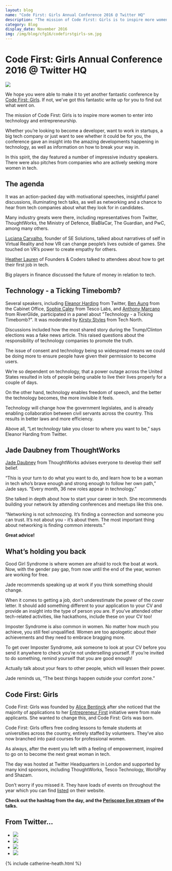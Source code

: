 ```yaml
---
layout: blog
name: "Code First: Girls Annual Conference 2016 @ Twitter HQ"
description: "The mission of Code First: Girls is to inspire more women to enter into technology and entrepreneurship. ​Whether you’re looking to become a developer, want to work in startups, a big tech company or just want to see whether it could be for you, the conference gave an insight into the amazing developments happening in technology, as well as information on how to break your way in."
category: Blog
display_date: November 2016
img: /img/blog/cfg16/codefirstgirls-sm.jpg
---
```


<h1>Code First: Girls Annual Conference 2016 @ Twitter HQ</h1>

<img src="/img/blog/cfg16/codefirstgirls.jpg" class="img-rounded img-fluid" />

<p>We hope you were able to make it to yet another fantastic conference by <a href="http://www.codefirstgirls.org.uk" target="_blank">Code First: Girls</a>. If not, we’ve got this fantastic write up for you to find out what went on.</p> 

<p>The mission of Code First: Girls is to inspire more women to enter into technology and entrepreneurship. ​</p>

<p>Whether you’re looking to become a developer, want to work in startups, a big tech company or just want to see whether it could be for you, the conference gave an insight into the amazing developments happening in technology, as well as information on how to break your way in.</p>

<p>In this spirit, the day featured a number of impressive industry speakers. There were also pitches from companies who are actively seeking more women in tech.</p> 

<h2>The agenda</h2>

<p>It was an action-packed day with motivational speeches, insightful panel discussions, illuminating tech talks, as well as networking and a chance to hear from tech companies about what they look for in candidates. ​</p>

<p>Many industry greats were there, including representatives from Twitter, ThoughtWorks, the Ministry of Defence, BlaBlaCar, The Guardian, and PwC, among many others.</p> 

<p><a href="https://twitter.com/LCarvalhoSe" target="_blank">Luciana Carvalho</a>, founder of SE Solutions, talked about narratives of self in Virtual Reality and how VR can change people’s lives outside of games. She touched on VR’s power to create empathy for others.</p> 

<p><a href="https://twitter.com/heatherlauren" target="_blank">Heather Lauren</a> of Founders & Coders talked to attendees about how to get their first job in tech.</p> 

<p>Big players in finance discussed the future of money in relation to tech.</p> 


<h2>Technology - a Ticking Timebomb?</h2>

<p>Several speakers, including <a href="https://twitter.com/tweetanor" target="_blank">Eleanor Harding</a> from Twitter, <a href="https://www.gov.uk/government/organisations/cabinet-office" target="_blank">Ben Aung</a> from the Cabinet Office, <a href="https://twitter.com/Tesco" target="_blank">Sophie Caley</a> from Tesco Labs, and <a href="https://twitter.com/AntonyMarcano" target="_blank">Anthony Marcano</a> from RiverGlide, participated in a panel about "Technology - a Ticking Timebomb?". It was moderated by <a href="https://twitter.com/kirstystyles1" target="_blank">Kirsty Styles</a> from Tech North.</p> 

<p>Discussions included how the most shared story during the Trump/Clinton elections was a fake news article. This raised questions about the responsibility of technology companies to promote the truth.</p> 

<p>The issue of consent and technology being so widespread means we could be doing more to ensure people have given their permission to become users.</p> 

<p>We’re so dependent on technology, that a power outage across the United States resulted in lots of people being unable to live their lives properly for a couple of days.</p> 

<p>On the other hand, technology enables freedom of speech, and the better the technology becomes, the more invisible it feels.</p> 

<p>Technology will change how the government legislates, and is already enabling collaboration between civil servants across the country. This results in better laws and more efficiency.</p> 

<p>Above all, “Let technology take you closer to where you want to be,” says Eleanor Harding from Twitter.</p> 


<h2>Jade Daubney from ThoughtWorks</h2>

<p><a href="https://twitter.com/JadeyDaubney" target="_blank">Jade Daubney</a> from ThoughtWorks advises everyone to develop their self belief.</p> 

<p>“This is your turn to do what you want to do, and learn how to be a woman in tech who’s brave enough and strong enough to follow her own path,” Jade says. “Every month, 36 new roles appear in technology.”</p> 

<p>She talked in depth about how to start your career in tech. She recommends building your network by attending conferences and meetups like this one.</p> 

<p>“Networking is not schmoozing. It’s finding a connection and someone you can trust. It’s not about you - it’s about them. The most important thing about networking is finding common interests.”</p> 

<p><b>Great advice!</b></p> 


<h2>What’s holding you back</h2>

<p>Good Girl Syndrome is where women are afraid to rock the boat at work. Now, with the gender pay gap, from now until the end of the year, women are working for free.</p> 

<p>Jade recommends speaking up at work if you think something should change.</p> 

<p>When it comes to getting a job, don’t underestimate the power of the cover letter. It should add something different to your application to your CV and provide an insight into the type of person you are. If you’ve attended other tech-related activities, like hackathons, include these on your CV too!</p> 

<p>Imposter Syndrome is also common in women. No matter how much you achieve, you still feel unqualified. Women are too apologetic about their achievements and they need to embrace bragging more.</p> 

<p>To get over Imposter Syndrome, ask someone to look at your CV before you send it anywhere to check you’re not underselling yourself. If you’re invited to do something, remind yourself that you are good enough!</p> 

<p>Actually talk about your fears to other people, which will lessen their power.</p> 

<p>Jade reminds us, “The best things happen outside your comfort zone.”</p> 


<h2>Code First: Girls</h2>

<p>Code First: Girls was founded by <a href="https://twitter.com/Alicebentinck" target="_blank">Alice Bentinck</a> after she noticed that the majority of applications to her <a href="https://twitter.com/efLDN" target="_blank">Entrepreneur First</a> initiative were from male applicants. She wanted to change this, and Code First: Girls was born.</p> 

<p>Code First: Girls offers free coding lessons to female students at universities across the country, entirely staffed by volunteers. They’ve also now branched into paid courses for professional women.</p> 

<p>As always, after the event you left with a feeling of empowerment, inspired to go on to become the next great woman in tech.</p> 

<p>The day was hosted at Twitter Headquarters in London and supported by many kind sponsors, including ThoughtWorks, Tesco Technology, WorldPay and Shazam.</p> 

<p>Don’t worry if you missed it. They have loads of events on throughout the year which you can find <a href="http://www.codefirstgirls.org.uk/upcoming-events.html" target="_blank">listed</a> on their website.</p> 

<p><b>Check out the hashtag from the day, and the <a href="https://www.periscope.tv/w/1nAKEkWErMRJL" target="_blank">Periscope live stream</a> of the talks.</b></p> 


<h2>From Twitter...</h2>
<ul class="list-group">
    <li class="list-group-item">
        <a href="https://twitter.com/umarcela/status/797199570933518336" target="_blank">
            <img src="/img/blog/cfg16/tweet1.png" class="img-rounded img-fluid" />
        </a>
    </li>
    <li class="list-group-item">
        <a href="https://twitter.com/eda_wu/status/797403334646857728" target="_blank">
            <img src="/img/blog/cfg16/tweet2.png" class="img-rounded img-fluid" />
        </a>
    </li>
    <li class="list-group-item">
        <a href="https://twitter.com/CharlotteBRF/status/797435584465825792" target="_blank">
            <img src="/img/blog/cfg16/tweet3.png" class="img-rounded img-fluid" />
        </a>
    </li>
    <li class="list-group-item">
        <a href="https://twitter.com/JeffTijssen/status/797456356076875777" target="_blank">
            <img src="/img/blog/cfg16/tweet4.png" class="img-rounded img-fluid" />
        </a>
    </li>
</ul>

{% include catherine-heath.html %}
